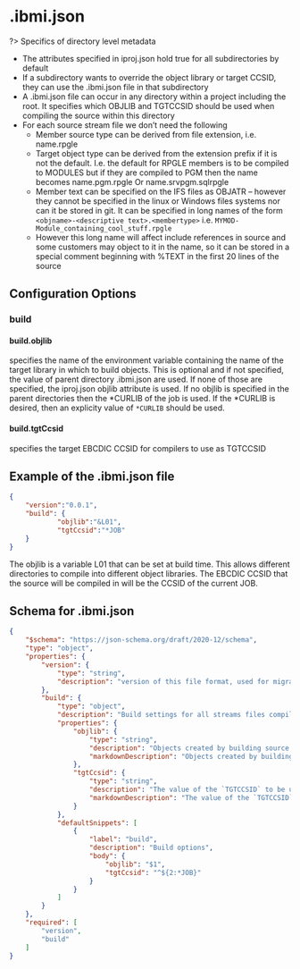 # .ibmi.json

?> Specifics of directory level metadata

* The attributes specified in iproj.json hold true for all subdirectories by default
* If a subdirectory wants to override the object library or target CCSID, they can use the .ibmi.json  file in that subdirectory
* A .ibmi.json file can occur in any directory within a project including the root.  It specifies which OBJLIB and TGTCCSID should be used when compiling the source within this directory
* For each source stream file we don’t need the following
  * Member source type can be derived from file extension, i.e. name.rpgle
  * Target object type can be derived from the extension prefix if it is not the default.  I.e. the default for RPGLE members is to be compiled to MODULES but if they are compiled to PGM then the name becomes name.pgm.rpgle
    Or name.srvpgm.sqlrpgle
  * Member text can be specified on the IFS files as OBJATR – however they cannot be specified in the linux or Windows files systems nor can it be stored in git.  It can be specified in long names of the form `<objname>-<descriptive text>.<membertype>`  i.e. `MYMOD-Module_containing_cool_stuff.rpgle`
  * However this long name will affect include references in source and some customers may object to it in the name, so it can be stored in a special comment beginning with %TEXT in the first 20 lines of the source

## Configuration Options

### build

#### build.objlib

specifies the name of the environment variable containing the name of the target library in which to build objects.  This is optional and if not specified, the value of parent directory .ibmi.json are used. If none of those are specified, the iproj.json objlib attribute is used.  If no objlib is specified in the parent directories then the *CURLIB of the job is used.  If the *CURLIB is desired, then an explicity value of `*CURLIB` should be used.

#### build.tgtCcsid

specifies the target EBCDIC CCSID for compilers to use as TGTCCSID

## Example of the .ibmi.json file

```json
{
    "version":"0.0.1",
    "build": {
            "objlib":"&L01",
            "tgtCcsid":"*JOB"
    } 
}
```

The objlib is a variable L01 that can be set at build time. This allows different directories to compile into different object libraries.
The EBCDIC CCSID that the source will be compiled in will be the CCSID of the current JOB.



## Schema for .ibmi.json

```json
{
    "$schema": "https://json-schema.org/draft/2020-12/schema",
    "type": "object",
    "properties": {
        "version": {
            "type": "string",
            "description": "version of this file format, used for migration purposes "
        },
        "build": {
            "type": "object",
            "description": "Build settings for all streams files compiled from the current directory",
            "properties": {
                "objlib": {
                    "type": "string",
                    "description": "Objects created by building source in this directory will be put into the `OBJLIB` library.\n - If not specified, `*CURLIB` is used as the `OBJLIB`.",
                    "markdownDescription": "Objects created by building source in this directory will be put into the `OBJLIB` library.\n - If not specified, `*CURLIB` is used as the `OBJLIB`."
                },
                "tgtCcsid": {
                    "type": "string",
                    "description": "The value of the `TGTCCSID` to be used when compiling source in this directory.\n - If not specified, `*JOB` is used as the `TGTCCSID`.",
                    "markdownDescription": "The value of the `TGTCCSID` to be used when compiling source in this directory.\n - If not specified, `*JOB` is used as the `TGTCCSID`."
                }
            },
            "defaultSnippets": [
                {
                    "label": "build",
                    "description": "Build options",
                    "body": {
                        "objlib": "$1",
                        "tgtCcsid": "^${2:*JOB}"
                    }
                }
            ]
        }
    },
    "required": [
        "version",
        "build"
    ]
}
```

